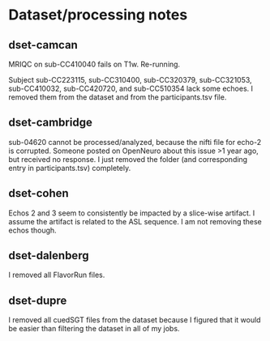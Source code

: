 # Dataset/processing notes

## dset-camcan

MRIQC on sub-CC410040 fails on T1w. Re-running.

Subject sub-CC223115, sub-CC310400, sub-CC320379, sub-CC321053, sub-CC410032, sub-CC420720, and sub-CC510354
lack some echoes. I removed them from the dataset and from the participants.tsv file.

## dset-cambridge

sub-04620 cannot be processed/analyzed, because the nifti file for echo-2 is corrupted.
Someone posted on OpenNeuro about this issue >1 year ago, but received no response.
I just removed the folder (and corresponding entry in participants.tsv) completely.

## dset-cohen

Echos 2 and 3 seem to consistently be impacted by a slice-wise artifact.
I assume the artifact is related to the ASL sequence.
I am not removing these echos though.

## dset-dalenberg

I removed all FlavorRun files.

## dset-dupre

I removed all cuedSGT files from the dataset because I figured that it would be easier
than filtering the dataset in all of my jobs.
